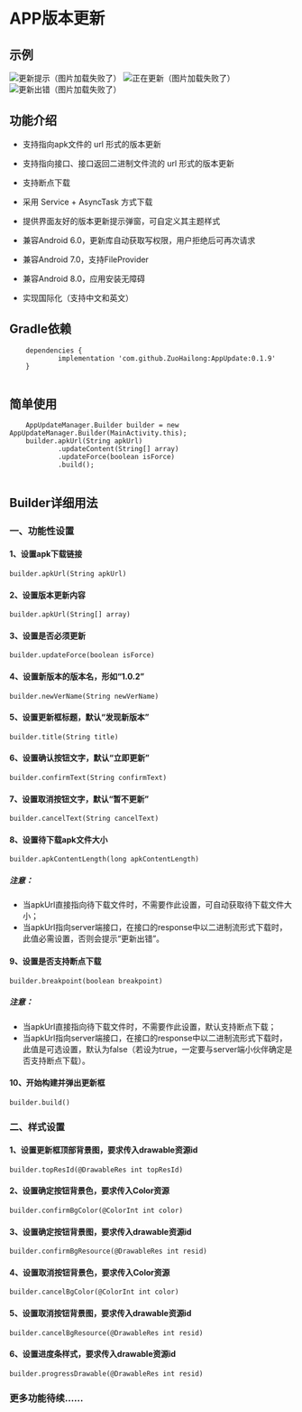 # APP版本更新

## 示例

![更新提示（图片加载失败了）](https://raw.githubusercontent.com/ZuoHailong/AppUpdate/master/example/file/update_dialog.jpg)
![正在更新（图片加载失败了）](https://raw.githubusercontent.com/ZuoHailong/AppUpdate/master/example/file/updating.jpg)
![更新出错（图片加载失败了）](https://raw.githubusercontent.com/ZuoHailong/AppUpdate/master/example/file/update_error.jpg)

## 功能介绍

- 支持指向apk文件的 url 形式的版本更新

- 支持指向接口、接口返回二进制文件流的 url 形式的版本更新

- 支持断点下载

- 采用 Service + AsyncTask 方式下载

- 提供界面友好的版本更新提示弹窗，可自定义其主题样式

- 兼容Android 6.0，更新库自动获取写权限，用户拒绝后可再次请求

- 兼容Android 7.0，支持FileProvider

- 兼容Android 8.0，应用安装无障碍

- 实现国际化（支持中文和英文）

## Gradle依赖

```
    dependencies {
	        implementation 'com.github.ZuoHailong:AppUpdate:0.1.9'
	}
	
```
## 简单使用
```
	AppUpdateManager.Builder builder = new AppUpdateManager.Builder(MainActivity.this);
	builder.apkUrl(String apkUrl)
            .updateContent(String[] array)
            .updateForce(boolean isForce)
            .build();
		
```
## Builder详细用法

### 一、功能性设置

#### 1、设置apk下载链接
```
builder.apkUrl(String apkUrl)
```
#### 2、设置版本更新内容
```
builder.apkUrl(String[] array)
```
#### 3、设置是否必须更新
```
builder.updateForce(boolean isForce)
```
#### 4、设置新版本的版本名，形如“1.0.2”
```
builder.newVerName(String newVerName)
```
#### 5、设置更新框标题，默认“发现新版本”
```
builder.title(String title)
```
#### 6、设置确认按钮文字，默认“立即更新”
```
builder.confirmText(String confirmText)
```
#### 7、设置取消按钮文字，默认“暂不更新”
```
builder.cancelText(String cancelText)
```
#### 8、设置待下载apk文件大小
```
builder.apkContentLength(long apkContentLength)
```
##### 注意：
* 当apkUrl直接指向待下载文件时，不需要作此设置，可自动获取待下载文件大小；
* 当apkUrl指向server端接口，在接口的response中以二进制流形式下载时，此值必需设置，否则会提示“更新出错”。

#### 9、设置是否支持断点下载
```
builder.breakpoint(boolean breakpoint)
```
##### 注意：
* 当apkUrl直接指向待下载文件时，不需要作此设置，默认支持断点下载；
* 当apkUrl指向server端接口，在接口的response中以二进制流形式下载时，此值是可选设置，默认为false（若设为true，一定要与server端小伙伴确定是否支持断点下载）。

#### 10、开始构建并弹出更新框
```
builder.build()
```

### 二、样式设置

#### 1、设置更新框顶部背景图，要求传入drawable资源id
```
builder.topResId(@DrawableRes int topResId)
```
#### 2、设置确定按钮背景色，要求传入Color资源
```
builder.confirmBgColor(@ColorInt int color)
```
#### 3、设置确定按钮背景图，要求传入drawable资源id
```
builder.confirmBgResource(@DrawableRes int resid)
```
#### 4、设置取消按钮背景色，要求传入Color资源
```
builder.cancelBgColor(@ColorInt int color)
```
#### 5、设置取消按钮背景图，要求传入drawable资源id
```
builder.cancelBgResource(@DrawableRes int resid)
```
#### 6、设置进度条样式，要求传入drawable资源id
```
builder.progressDrawable(@DrawableRes int resid)
```

### 更多功能待续……
